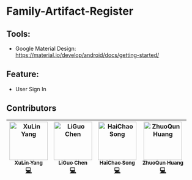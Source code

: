 # Family-Artifact-Register

## Tools:
- Google Material Design: https://material.io/develop/android/docs/getting-started/

## Feature:
- User Sign In

## Contributors
<!-- ALL-CONTRIBUTORS-LIST:START - Do not remove or modify this section -->
<!-- prettier-ignore -->
| [<img src="https://avatars2.githubusercontent.com/yangxvlin" width="100px;" alt="XuLin Yang"/><br /><sub><b>XuLin Yang</b></sub>](https://www.linkedin.com/in/xulin-yang-a8566a13a/)<br />[💻](https://github.com/yangxvlin/Family-Artifact-Register/commits?author=yangxvlin "Code") | [<img src="https://avatars1.githubusercontent.com/chen-dudu" width="100px;" alt="LiGuo Chen"/><br /><sub><b>LiGuo Chen</b></sub>](https://github.com/chen-dudu)<br />[💻](https://github.com/yangxvlin/Family-Artifact-Register/commits?author=chen-dudu "Code") | [<img src="https://avatars2.githubusercontent.com/HaichaoS" width="100px;" alt="HaiChao Song"/><br /><sub><b>HaiChao Song</b></sub>](https://github.com/HaichaoS)<br />[💻](https://github.com/yangxvlin/Family-Artifact-Register/commits?author=HaichaoS "Code") | [<img src="https://avatars2.githubusercontent.com/Dovermore" width="100px;" alt="ZhuoQun Huang"/><br /><sub><b>ZhuoQun Huang</b></sub>](https://github.com/Dovermore)<br />[💻](https://github.com/yangxvlin/Family-Artifact-Register/commits?author=Dovermore "Code") |
| :---: | :---: | :---: | :---: | 
<!-- ALL-CONTRIBUTORS-LIST:END -->
